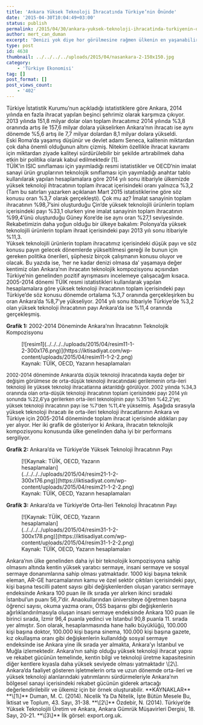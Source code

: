 ```yaml
---
title: 'Ankara Yüksek Teknoloji İhracatında Türkiye’nin Önünde'
date: '2015-04-30T10:04:49+03:00'
status: publish
permalink: /2015/04/30/ankara-yuksek-teknoloji-ihracatinda-turkiyenin-onunde
author: mert_can_duman
excerpt: 'Denizi yok diye hor görülmesine rağmen ülkenin en yaşanabilir kentleri arasında parlayan canımız Başkentimiz, kaliteli teknoloji ihracatında da ülkeye örnek oluyor. Yüksek teknoloji ihracat yapısında istatistikliklerle göze çarpan Ankara, bilgi ve teknoloji üretme kapasitesini layığıyla kullanmakta.'
type: post
id: 4638
thumbnail: ../../../../uploads/2015/04/nasankara-2-150x150.jpg
category:
    - 'Türkiye Ekonomisi'
tag: []
post_format: []
post_views_count:
    - '402'
---
```

Türkiye İstatistik Kurumu’nun açıkladığı istatistiklere göre Ankara, 2014 yılında en fazla ihracat yapılan beşinci şehrimiz olarak karşımıza çıkıyor. 2013 yılında 151,8 milyar dolar olan toplam ihracatımız 2014 yılında %3,8 oranında artış ile 157,6 milyar dolara yükselirken Ankara’nın ihracatı ise aynı dönemde %5,6 artış ile 7,7 milyar dolardan 8,1 milyar dolara yükseldi.  
Eski Roma’da yaşamış düşünür ve devlet adamı Seneca, kalitenin miktardan çok daha önemli olduğunun altını çizmiş. Nitekim özellikle ihracat kavramı için miktardan ziyade kaliteyi sürdürülebilir bir şekilde artırabilmek daha etkin bir politika olarak kabul edilmektedir \[1\].  
TÜİK’in ISIC sınıflaması için yayımladığı resmi istatistikler ve OECD’nin imalat sanayi ürün gruplarının teknolojik sınıflaması için yayımladığı anahtar tablo kullanılarak yapılan hesaplamalara göre 2014 yılı sonu itibariyle ülkemizde yüksek teknoloji ihtracatının toplam ihracat içerisindeki oranı yalnızca %3,2 (Tam bu satırları yazarken açıklanan Mart 2015 istatistiklerine göre söz konusu oran %3,7 olarak gerçekleşti). Çok mu az? İmalat sanayinin toplam ihracatının %98,7’sini oluşturduğu Çin’de yüksek teknolojili ürünlerin toplam içerisindeki payı %33,1 olurken yine imalat sanayinin toplam ihracatının %99,4’ünü oluşturduğu Güney Kore’de ise aynı oran %27,1 seviyesinde. Rekabetimizin daha yoğun olduğu bir ülkeye bakalım: Polonya’da yüksek teknolojili ürünlerin toplam ihraat içerisindeki payı 2013 yılı sonu itibariyle %11,3.  
Yüksek teknolojili ürünlerin toplam ihracatımız içerisindeki düşük payı ve söz konusu payın gelecek dönemlerde yükseltilmesi gereği ile bunun için gereken politika önerileri, şüphesiz birçok çalışmanın konusu oluyor ve olacak. Bu yazıda ise, ‘her ne kadar denizi olmasa da’ yaşamaya değer kentimiz olan Ankara’nın ihracatın teknolojik kompozisyonu açısından Türkiye’nin genelinden pozitif ayrışmasını incelemeye çalışacağım kısaca.  
2005-2014 dönemi TÜİK resmi istatistikleri kullanılarak yapılan hesaplamalara göre yüksek teknoloji ihracatının toplam içerisindeki payı Türkiye’de söz konusu dönemde ortalama %3,7 oranında gerçekleşirken bu oran Ankara’da %8,7’ye yükseliyor. 2014 yılı sonu itibariyle Türkiye’de %3,2 olan yüksek teknoloji ihracatının payı Ankara’da ise %11,4 oranında gerçekleşmiş.

**Grafik 1:** 2002-2014 Döneminde Ankara’nın İhracatının Teknolojik Kompozisyonu

<figure aria-describedby="caption-attachment-4639" class="wp-caption aligncenter" id="attachment_4639" style="width: 300px">[![resim1](../../../../uploads/2015/04/resim11-1-2-300x176.png)](https://iktisadiyat.com/wp-content/uploads/2015/04/resim11-1-2-2.png)<figcaption class="wp-caption-text" id="caption-attachment-4639">Kaynak: TÜİK, OECD, Yazarın hesaplamaları</figcaption></figure>  
<span style="font-size: 13px;">2002-2014 döneminde Ankara’da düşük teknoloji ihracatında kayda değer bir değişim görülmese de orta-düşük teknoloji ihracatındaki gerilemenin orta-ileri teknoloji ile yüksek teknoloji ihracatlarına aktarıldığı görülüyor. 2002 yılında %34,3 oranında olan orta-düşük teknoloji ihracatının toplam içerisindeki payı 2014 yılı sonunda %22,6’ya gerilerken orta-ileri teknolojinin payı %35’ten %42,2’ye; yüksek teknoloji ihracatının payı ise %7’den %11,4’e yükselmiş.</span>  
Aşağıda sırasıyla yüksek teknoloji ihracatı ile orta-ileri teknoloji ihracatlarının Ankara ve Türkiye için 2005-2014 döneminde toplam ihracat içerisinde aldıkları pay yer alıyor. Her iki grafik de gösteriyor ki Ankara, ihracatın teknolojik kompozisyonu konusunda ülke genelinden daha iyi bir performans sergiliyor.

**Grafik 2:** Ankara’da ve Türkiye’de Yüksek Teknoloji İhracatının Payı

<figure aria-describedby="caption-attachment-4640" class="wp-caption aligncenter" id="attachment_4640" style="width: 300px">[![Kaynak: TÜİK, OECD, Yazarın hesaplamaları](../../../../uploads/2015/04/resim21-1-2-300x176.png)](https://iktisadiyat.com/wp-content/uploads/2015/04/resim21-1-2-2.png)<figcaption class="wp-caption-text" id="caption-attachment-4640">Kaynak: TÜİK, OECD, Yazarın hesaplamaları</figcaption></figure>

 **Grafik 3:** Ankara’da ve Türkiye’de Orta-İleri Teknoloji İhracatının Payı

<figure aria-describedby="caption-attachment-4641" class="wp-caption aligncenter" id="attachment_4641" style="width: 300px">[![Kaynak: TÜİK, OECD, Yazarın hesaplamaları](../../../../uploads/2015/04/resim31-1-2-300x178.png)](https://iktisadiyat.com/wp-content/uploads/2015/04/resim31-1-2-2.png)<figcaption class="wp-caption-text" id="caption-attachment-4641">Kaynak: TÜİK, OECD, Yazarın hesaplamaları</figcaption></figure>  
Ankara’nın ülke genelinden daha iyi bir teknolojik kompozisyona sahip olmasını altında kentin yüksek yaratıcı sermaye, insani sermaye ve sosyal sermaye donanımlarına sahip olması yatmaktadır. 1000 kişi başına teknik eleman, AR-GE harcamalarının kamu ve özel sektör çıktıları içerisindeki payı, kişi başına tescilli patent sayısı gibi değişkenlerden oluşan yaratıcı sermaye endeksinde Ankara 100 puan ile ilk sırada yer alırken ikinci sıradaki İstanbul’un puanı 56,7’dir. Anaokullarından üniversiteye öğretmen başına öğrenci sayısı, okuma yazma oranı, ÖSS başarısı gibi değişkenlerin ağırlıklandırılmasıyla oluşan insani sermaye endeksinde Ankara 100 puan ile birinci sırada, İzmir 96,4 puanla yedinci ve İstanbul 90,8 puanla 11. sırada yer almıştır. Son olarak, hesaplanmasında hane halkı büyüklüğü, 100.000 kişi başına doktor, 100.000 kişi başına sinema, 100.000 kişi başına gazete, kız okullaşma oranı gibi değişkenlerin kullanıldığı sosyal sermaye endeksinde ise Ankara yine ilk sırada yer almakta, Ankara’yı İstanbul ve Muğla izlemektedir. Ankara’nın sahip olduğu yüksek teknoloji ihracat yapısı ve rekabet gücünün temelinde, kentin bilgi ve teknoloji üretme kapasitesinin diğer kentlere kıyasla daha yüksek seviyede olması yatmaktadır \[2\].  
Ankara’da faaliyet gösteren işletmelerin orta ve uzun dönemde orta-ileri ve yüksek teknoloji alanlarındaki yatırımlarını sürdürmeleriyle Ankara’nın bölgesel sanayi içerisindeki rekabet gücünün giderek artacağı değerlendirilebilir ve ülkemiz için bir örnek oluşturabilir.  
**KAYNAKLAR**  
**\[1\]** Duman, M. C. (2014). Nicelik Ya Da Nitelik, İşte Bütün Mesele Bu, İktisat ve Toplum, 43. Sayı, 31-38.  
**\[2\]** Özdebir, N. (2014). Türkiye’de Yüksek Teknolojili Üretim ve Ankara, Ankara Gümrük Müşavirleri Dergisi, 18. Sayı, 20-21.  
**\[3\]** İlk görsel: export.org.uk.